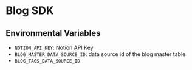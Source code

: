 # Blog SDK

## Environmental Variables

- `NOTION_API_KEY`: Notion API Key
- `BLOG_MASTER_DATA_SOURCE_ID`: data source id of the blog master table
- `BLOG_TAGS_DATA_SOURCE_ID`
